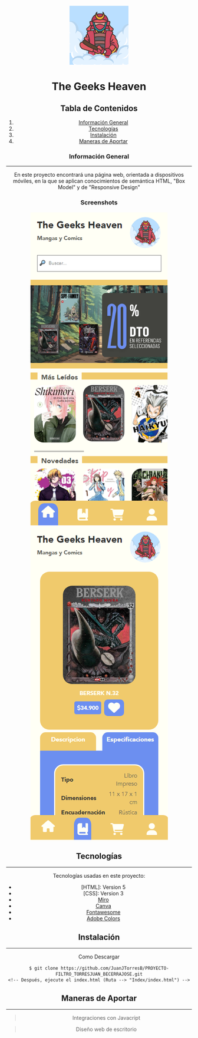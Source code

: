 <!-- PROJECT LOGO -->
<br/>
<div align="center">
  <a href="https://github.com/JuanJTorresB/PROYECTO-FILTRO_TORRESJUAN_BECERRAJOSE">
    <img src="/Recursos Globales/Imagenes/Logo2.png" alt="Logo" width="160" height="160">
  </a>

<h1 align="center">The Geeks Heaven</h3>

## Tabla de Contenidos
1. [Información General](#Información-General)
2. [Tecnologías](#Tecnologías)
3. [Instalación](#Instalación)
4. [Maneras de Aportar](#Maneras-de-Aportar)

### Información General
***
En este proyecto encontrará una página web, orientada a dispositivos móviles, en la que se aplican conocimientos de semántica HTML, "Box Model" y de "Responsive Design"

### Screenshots
![Index](/Recursos%20Readme/screenshots/ss_Index.png)
![Close Up Producto](/Recursos%20Readme/screenshots/ss_Primer_Plano_Berserk.png)

## Tecnologías
***
Tecnologías usadas en este proyecto:
* [HTML]: Version 5
* [CSS]: Version 3
* [Miro](https://miro.com)
* [Canva](https://www.canva.com)
* [Fontawesome](https://fontawesome.com)
* [Adobe Colors](https://color.adobe.com/es/create/color-wheel)

## Instalación
***
Como Descargar
```
$ git clone https://github.com/JuanJTorresB/PROYECTO-FILTRO_TORRESJUAN_BECERRAJOSE.git
<!-- Después, ejecute el index.html (Ruta --> "Index/index.html") -->
```

## Maneras de Aportar
***
> Integraciones con Javacript

> Diseño web de escritorio
